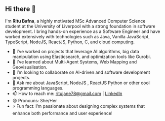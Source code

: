 ## Hi there 👋

I'm **Ritu Bafna**, a highly motivated MSc Advanced Computer Science student at the University of Liverpool with a strong foundation in software development. I bring hands-on experience as a Software Engineer and have worked extensively with technologies such as Java, Vanilla JavaScript, TypeScript, NodeJS, ReactJS, Python, C, and cloud computing.

- 🔭 I’ve worked on projects that leverage AI algorithms, big data manipulation using Elasticsearch, and optimization tools like Gurobi.
- 🌱 I’ve learned about Multi-Agent Systems, Web Mapping and Geovisualisation.
- 👯 I’m looking to collaborate on AI-driven and software development projects.
- 💬 Ask me about JavaScript, NodeJS , ReactJS Python or other cool programming languages.
- 📫 How to reach me: [ritujane78@gmail.com](mailto:ritujane78@gmail.com) | [LinkedIn](https://linkedin.com/in/ritu-bafna-3765b231/)
- 😄 Pronouns: She/Her
- ⚡ Fun fact: I’m passionate about designing complex systems that enhance both performance and user experience!

